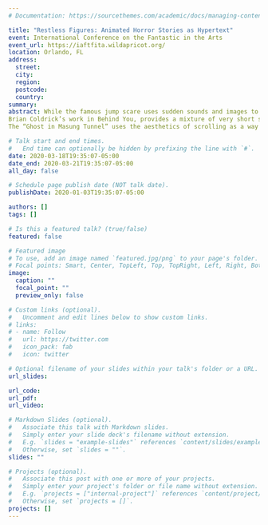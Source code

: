 ```yaml
---
# Documentation: https://sourcethemes.com/academic/docs/managing-content/

title: "Restless Figures: Animated Horror Stories as Hypertext"
event: International Conference on the Fantastic in the Arts
event_url: https://iaftfita.wildapricot.org/
location: Orlando, FL
address:
  street:
  city:
  region:
  postcode:
  country:
summary:
abstract: While the famous jump scare uses sudden sounds and images to frighten audiences, this is not the only technique that authors and artists use to reach out to their fright-loving audiences. Many scholars have discussed the “act of doing” in horror video games where the player is forced to take an active role in engaging with the content. Aarseth argues that cybertexts such as hypertexts and adventure games “centers attention on the consumer, or user, of the text, as a more integrated figure than even reader-response theorists would claim” (1). She uses the word “ergodic” to describe the active process and points out that in cybertext, the reader uses “nontrivial effort” “to allow the reader to traverse the text” (Aarseth 1). This paper will argue that online horror stories such as Brian Coldrick’s Behind You and the “Ghost in Masung Tunnel” are a form of ergodic hypertexts.
Brian Coldrick’s work in Behind You, provides a mixture of very short stories, often not even a full sentence, with a moving image. Readers are forced to wait as they scan the page for changes, when the horrors are revealed. This combination provides a gap where the reader must watch the animation and tie it back to the text to create their own readings. Unlike jump scares, which are intended to be sudden but obvious, these animated panels or illustrations are often subtle. The benefit of working within the style of a hypertext is in this structure. As Bolter points out “the supporters for hypertext may even argue that hypertext reflects the nature of the human mind itself —that because we think associatively not linearly, hypertext allows us to write as we think” (42). The visuals and text combine to create a unique experience with the additional component of movement, which still images cannot provide. Hypertexts are noted for the reader’s ability to find information smoothly, but this creates multiple, and often non-linear, pathways to access the same information (Ridi 394). Therefore, not every reader will have the same experience and some may be able to create unique pathways.
The “Ghost in Masung Tunnel” uses the aesthetics of scrolling as a way to combine the “act of doing” to engage readers through online formats. This story is set up so the reader must actively scroll down to see the next panel or section of text, some purposely spaced further apart to draw out this moment, which increases a sense of anxiety as readers are forced to slowly move down the page. Unlike simply turning a page, the scrolling controls the pacing of the progression of the story. To add to the ergodic nature of this story, the reader must begin to hunt for the text as the word placement begins to change. Reading these horror stories as ergodic hypertexts focuses on the readers’ active engagement with the material. Instead of passively turning pages, readers must interact to fill in the gaps between the media and the text to understand the horror within.

# Talk start and end times.
#   End time can optionally be hidden by prefixing the line with `#`.
date: 2020-03-18T19:35:07-05:00
date_end: 2020-03-21T19:35:07-05:00
all_day: false

# Schedule page publish date (NOT talk date).
publishDate: 2020-01-03T19:35:07-05:00

authors: []
tags: []

# Is this a featured talk? (true/false)
featured: false

# Featured image
# To use, add an image named `featured.jpg/png` to your page's folder.
# Focal points: Smart, Center, TopLeft, Top, TopRight, Left, Right, BottomLeft, Bottom, BottomRight.
image:
  caption: ""
  focal_point: ""
  preview_only: false

# Custom links (optional).
#   Uncomment and edit lines below to show custom links.
# links:
# - name: Follow
#   url: https://twitter.com
#   icon_pack: fab
#   icon: twitter

# Optional filename of your slides within your talk's folder or a URL.
url_slides:

url_code:
url_pdf:
url_video:

# Markdown Slides (optional).
#   Associate this talk with Markdown slides.
#   Simply enter your slide deck's filename without extension.
#   E.g. `slides = "example-slides"` references `content/slides/example-slides.md`.
#   Otherwise, set `slides = ""`.
slides: ""

# Projects (optional).
#   Associate this post with one or more of your projects.
#   Simply enter your project's folder or file name without extension.
#   E.g. `projects = ["internal-project"]` references `content/project/deep-learning/index.md`.
#   Otherwise, set `projects = []`.
projects: []
---
```

